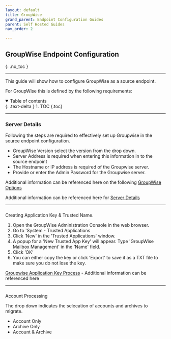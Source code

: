```yaml
---
layout: default
title: GroupWise
grand_parent: Endpoint Configuration Guides
parent: Self Hosted Guides
nav_order: 2

---
```


## GroupWise Endpoint Configuration
{: .no_toc }

---

This guide will show how to configure GroupWise as a source endpoint. 

For GroupWise this is defined by the following requirements:

<a name="top"></a>
<details open markdown="block">
  <summary>
    Table of contents
  </summary>
  {: .text-delta }
1. TOC
{:toc}
</details>

---

### Server Details 

Following the steps are required to effectively set up Groupwise in the source endpoint configuration. 

- GroupWise Version select the version from the drop down. 
- Server Address is required when entering this information in to the source endpoint
- The Hostname or IP address is required of the Groupwise server. 
- Provide or enter the Admin Password for the Groupwise server. 

 Additional information can be referenced here on the following  <a href=https://github.com/CloudM-Migrate/documentation/blob/main/Engineering-Reference/GroupWise.html> 
  GroupWise Options<a/>

Additional information can be referenced here for <a href="https://cloudm-migrate.github.io/documentation/Engineering-Reference/GroupWiseSourceAO.html"> Server Details<a/>

---
### 

Creating Application Key & Trusted Name. 

1.	Open the GroupWise Administration Console in the web browser.
2.	Go to 'System - Trusted Applications
3.	Click 'New' in the 'Trusted Applications' window.
4.	A popup for a 'New Trusted App Key' will appear. Type 'GroupWise Mailbox Management' in the 'Name' field.
5.	Click ‘OK’
6.	You can either copy the key or click ‘Export’ to save it as a TXT file to make sure you do not lose the key.

<a href="https://www.novell.com/documentation/groupwise-mailbox-management18/groupwise-mailbox-management/data/fmchapter10.html">Groupwise Application Key Process</a>   - Additional information can be referenced here 

---
### 

Account Processing 

The drop down indicates the selecation of accounts and archives to migrate. 

- Account Only
- Archive Only 
- Account & Archive 

